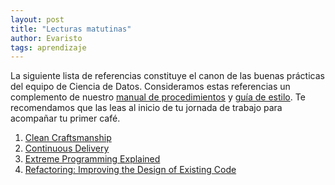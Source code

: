 ```yaml
---
layout: post
title: "Lecturas matutinas"
author: Evaristo
tags: aprendizaje
---
```


La siguiente lista de referencias constituye el canon de las buenas prácticas del equipo de Ciencia
de Datos. Consideramos estas referencias un complemento de nuestro [manual de
procedimientos](https://github.com/IslasGECI/manual) y [guía de
estilo](https://islas.dev/guia_de_estilo/). Te recomendamos que las leas al inicio de tu jornada de
trabajo para acompañar tu primer café.

1. [Clean Craftsmanship](https://learning.oreilly.com/library/view/clean-craftsmanship-disciplines/9780136915805/)
1. [Continuous Delivery](https://learning.oreilly.com/library/view/continuous-delivery-reliable/9780321670250/)
1. [Extreme Programming Explained](https://learning.oreilly.com/library/view/extreme-programming-explained/0201616416/)
1. [Refactoring: Improving the Design of Existing Code](https://learning.oreilly.com/library/view/refactoring-improving-the/9780134757681/)
